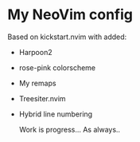 # My NeoVim config
Based on kickstart.nvim with added:
- Harpoon2
- rose-pink colorscheme
- My remaps
- Treesiter.nvim
- Hybrid line numbering

  Work is progress... As always.. 
